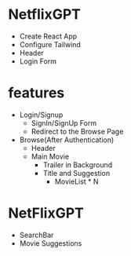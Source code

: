 # NetflixGPT

- Create React App
- Configure Tailwind
- Header
- Login Form

# features

- Login/Signup
  - SignIn/SignUp Form
  - Redirect to the Browse Page
- Browse(After Authentication)
  - Header
  - Main Movie
    - Trailer in Background
    - Title and Suggestion
      - MovieList \* N

# NetFlixGPT

- SearchBar
- Movie Suggestions

